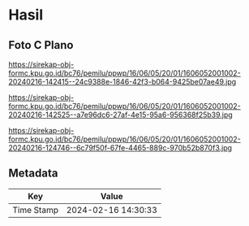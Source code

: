 # Hasil

## Foto C Plano

https://sirekap-obj-formc.kpu.go.id/bc76/pemilu/ppwp/16/06/05/20/01/1606052001002-20240216-142415--24c9388e-1846-42f3-b064-9425be07ae49.jpg

https://sirekap-obj-formc.kpu.go.id/bc76/pemilu/ppwp/16/06/05/20/01/1606052001002-20240216-142525--a7e96dc6-27af-4e15-95a6-956368f25b39.jpg

https://sirekap-obj-formc.kpu.go.id/bc76/pemilu/ppwp/16/06/05/20/01/1606052001002-20240216-124746--6c79f50f-67fe-4465-889c-970b52b870f3.jpg


## Metadata

| Key        | Value               |
| ---------- | ------------------- |
| Time Stamp | 2024-02-16 14:30:33 |



